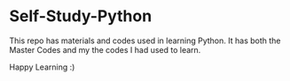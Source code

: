 # Self-Study-Python

This repo has materials and codes used in learning Python. 
It has both the Master Codes and my the codes I had used to learn.

Happy Learning :)
